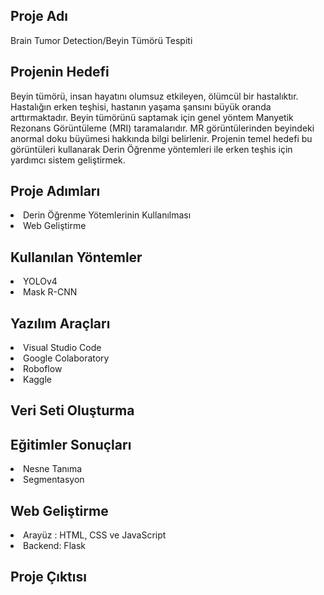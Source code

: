 <div>
<h2>Proje Adı</h2>
<p>Brain Tumor Detection/Beyin Tümörü Tespiti</p>
</div>

<div><h2>Projenin Hedefi</h2>
Beyin tümörü, insan hayatını olumsuz etkileyen, ölümcül bir hastalıktır. Hastalığın erken teşhisi, hastanın yaşama şansını büyük oranda arttırmaktadır. Beyin tümörünü saptamak için genel yöntem Manyetik Rezonans Görüntüleme (MRI) taramalarıdır. MR görüntülerinden beyindeki anormal doku büyümesi hakkında bilgi belirlenir. Projenin temel hedefi bu görüntüleri kullanarak Derin Öğrenme yöntemleri ile erken teşhis için yardımcı sistem geliştirmek. 
</div>
<div><h2>Proje Adımları</h2>
  <li>Derin Öğrenme Yötemlerinin Kullanılması</li>
  <li>Web Geliştirme</li>
</div>

<div><h2>Kullanılan Yöntemler</h2>
  <li>YOLOv4</li>
  <li>Mask R-CNN</li>
</div>

<div><h2>Yazılım Araçları</h2>
  <li>Visual Studio Code</li>
  <li>Google Colaboratory</li>
  <li>Roboflow</li>
  <li>Kaggle</li>
</div>  
  
<div>
<h2>Veri Seti Oluşturma</h2>
</div>
<div><h2>Eğitimler Sonuçları</h2>
  <li>Nesne Tanıma</li>
  <li>Segmentasyon</li>
 </div>
 
<div>
<h2>Web Geliştirme</h2>
 <li>Arayüz : HTML, CSS ve JavaScript</li>
 <li>Backend: Flask</li>
 </div>

<div><h2>Proje Çıktısı</h2></div>
